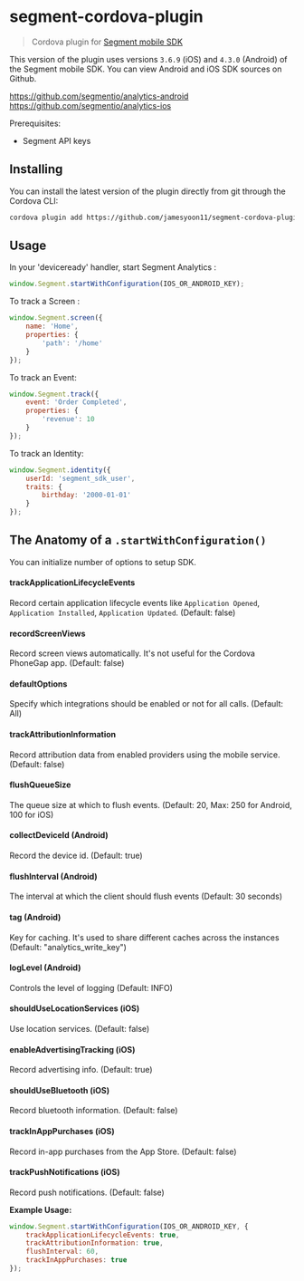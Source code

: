 # segment-cordova-plugin
> Cordova plugin for [Segment mobile SDK](https://segment.com/docs/sources/#mobile)

This version of the plugin uses versions `3.6.9` (iOS) and `4.3.0` (Android) of the Segment mobile SDK.
You can view Android and iOS SDK sources on Github.

https://github.com/segmentio/analytics-android
https://github.com/segmentio/analytics-ios

Prerequisites:
* Segment API keys 

## Installing

You can install the latest version of the plugin directly from git through the Cordova CLI:
```bash
cordova plugin add https://github.com/jamesyoon11/segment-cordova-plugin.git
```

## Usage
In your 'deviceready' handler, start Segment Analytics :
```javascript
window.Segment.startWithConfiguration(IOS_OR_ANDROID_KEY);
```                

To track a Screen :
```javascript
window.Segment.screen({
    name: 'Home',
    properties: {
        'path': '/home'
    }
});
``` 
To track an Event:
```javascript
window.Segment.track({
    event: 'Order Completed',
    properties: {
        'revenue': 10
    }
});
```
To track an Identity:
```javascript
window.Segment.identity({
    userId: 'segment_sdk_user',
    traits: {
        birthday: '2000-01-01'
    }
});
```

## The Anatomy of a `.startWithConfiguration()` 
You can initialize number of options to setup SDK.

#### trackApplicationLifecycleEvents
Record certain application lifecycle events like `Application Opened`, `Application Installed`, `Application Updated`. (Default: false)

#### recordScreenViews
Record screen views automatically. It's not useful for the Cordova PhoneGap app. (Default: false)

#### defaultOptions
Specify which integrations should be enabled or not for all calls. (Default: All)

#### trackAttributionInformation
Record attribution data from enabled providers using the mobile service. (Default: false)

#### flushQueueSize
The queue size at which to flush events. (Default: 20, Max: 250 for Android, 100 for iOS) 

#### collectDeviceId (Android)
Record the device id. (Default: true)

#### flushInterval (Android)
The interval at which the client should flush events (Default: 30 seconds)

#### tag (Android)
Key for caching. It's used to share different caches across the instances (Default: "analytics_write_key")

#### logLevel (Android)
Controls the level of logging (Default: INFO)

#### shouldUseLocationServices (iOS)
Use location services. (Default: false)

#### enableAdvertisingTracking (iOS)
Record advertising info. (Default: true)

#### shouldUseBluetooth (iOS)
Record bluetooth information. (Default: false)

#### trackInAppPurchases (iOS)
Record in-app purchases from the App Store. (Default: false)

#### trackPushNotifications (iOS)
Record push notifications.  (Default: false)

**Example Usage:**
```javascript
window.Segment.startWithConfiguration(IOS_OR_ANDROID_KEY, {
    trackApplicationLifecycleEvents: true,
    trackAttributionInformation: true,
    flushInterval: 60,
    trackInAppPurchases: true
});
```      

